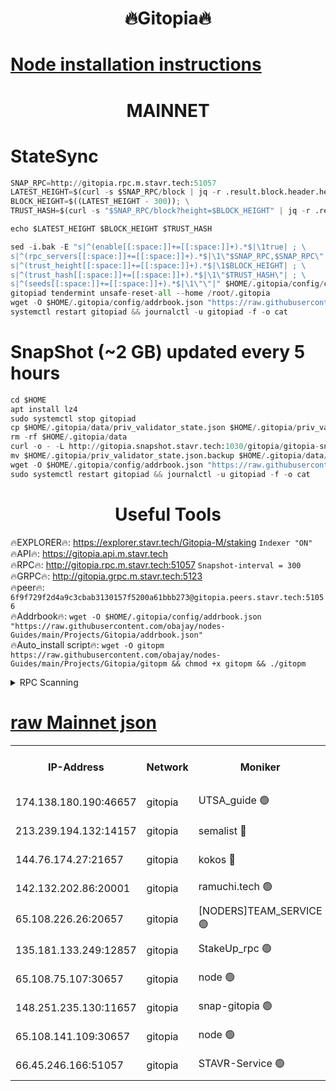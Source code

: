<h1 align="center"> 🔥Gitopia🔥</h1>

[Node installation instructions](https://github.com/obajay/nodes-Guides/tree/main/Projects/Gitopia)
=

<h1 align="center"> MAINNET</h1>

# StateSync
```python
SNAP_RPC=http://gitopia.rpc.m.stavr.tech:51057
LATEST_HEIGHT=$(curl -s $SNAP_RPC/block | jq -r .result.block.header.height); \
BLOCK_HEIGHT=$((LATEST_HEIGHT - 300)); \
TRUST_HASH=$(curl -s "$SNAP_RPC/block?height=$BLOCK_HEIGHT" | jq -r .result.block_id.hash)

echo $LATEST_HEIGHT $BLOCK_HEIGHT $TRUST_HASH

sed -i.bak -E "s|^(enable[[:space:]]+=[[:space:]]+).*$|\1true| ; \
s|^(rpc_servers[[:space:]]+=[[:space:]]+).*$|\1\"$SNAP_RPC,$SNAP_RPC\"| ; \
s|^(trust_height[[:space:]]+=[[:space:]]+).*$|\1$BLOCK_HEIGHT| ; \
s|^(trust_hash[[:space:]]+=[[:space:]]+).*$|\1\"$TRUST_HASH\"| ; \
s|^(seeds[[:space:]]+=[[:space:]]+).*$|\1\"\"|" $HOME/.gitopia/config/config.toml
gitopiad tendermint unsafe-reset-all --home /root/.gitopia
wget -O $HOME/.gitopia/config/addrbook.json "https://raw.githubusercontent.com/obajay/nodes-Guides/main/Projects/Gitopia/addrbook.json"
systemctl restart gitopiad && journalctl -u gitopiad -f -o cat
```
# SnapShot (~2 GB) updated every 5 hours
```python
cd $HOME
apt install lz4
sudo systemctl stop gitopiad
cp $HOME/.gitopia/data/priv_validator_state.json $HOME/.gitopia/priv_validator_state.json.backup
rm -rf $HOME/.gitopia/data
curl -o - -L http://gitopia.snapshot.stavr.tech:1030/gitopia/gitopia-snap.tar.lz4 | lz4 -c -d - | tar -x -C $HOME/.gitopia --strip-components 2
mv $HOME/.gitopia/priv_validator_state.json.backup $HOME/.gitopia/data/priv_validator_state.json
wget -O $HOME/.gitopia/config/addrbook.json "https://raw.githubusercontent.com/obajay/nodes-Guides/main/Projects/Gitopia/addrbook.json"
sudo systemctl restart gitopiad && journalctl -u gitopiad -f -o cat
```
 <h1 align="center"> Useful Tools</h1>

🔥EXPLORER🔥:      https://explorer.stavr.tech/Gitopia-M/staking  `Indexer "ON"` \
🔥API🔥: 			 		 https://gitopia.api.m.stavr.tech \
🔥RPC🔥:           http://gitopia.rpc.m.stavr.tech:51057              `Snapshot-interval = 300` \
🔥GRPC🔥:          http://gitopia.grpc.m.stavr.tech:5123 \
🔥peer🔥:					 `6f9f729f2d4a9c3cbab3130157f5200a61bbb273@gitopia.peers.stavr.tech:51056` \
🔥Addrbook🔥:    ```wget -O $HOME/.gitopia/config/addrbook.json "https://raw.githubusercontent.com/obajay/nodes-Guides/main/Projects/Gitopia/addrbook.json"``` \
🔥Auto_install script🔥: ```wget -O gitopm https://raw.githubusercontent.com/obajay/nodes-Guides/main/Projects/Gitopia/gitopm && chmod +x gitopm && ./gitopm```


<details>
<summary>RPC Scanning</summary>

<h2 align="center"> We scan nodes in real time every 4 hours. And we provide the final result of RPC endpoints.
We cannot influence the operation of these nodes in any way. </h2>


```python
If Voting Power is higher than 0 --> then the Node is a validator of the network and may be subject to attack and be a potential threat to the chain.
```
```python
We marked such validators with a red symbol
```

</details>

[raw Mainnet json](https://rpc-check.gitopm.stavr.tech/gitopm/rpc-gitopm-result.json)
=

<table><tr><th>IP-Address</th><th>Network</th><th>Moniker</th><th>Latest Block Height</th><th>Earliest Block Height</th><th>Catching Up</th><th>Tx Index</th><th>Voting Power</th><th>Scan Time</th></tr><tr><td>174.138.180.190:46657</td><td>gitopia</td><td>UTSA_guide 🟢</td><td>10316216</td><td>6071990</td><td>False</td><td>on</td><td>0</td><td>2023-12-08T07:01:47.715155847UTC</td></tr><tr><td>213.239.194.132:14157</td><td>gitopia</td><td>semalist 🔴</td><td>10316237</td><td>6071990</td><td>False</td><td>off</td><td>429287</td><td>2023-12-08T07:02:07.054884882UTC</td></tr><tr><td>144.76.174.27:21657</td><td>gitopia</td><td>kokos 🔴</td><td>10316242</td><td>6071990</td><td>False</td><td>off</td><td>936373</td><td>2023-12-08T07:02:16.923669931UTC</td></tr><tr><td>142.132.202.86:20001</td><td>gitopia</td><td>ramuchi.tech 🟢</td><td>10316242</td><td>6548337</td><td>False</td><td>on</td><td>0</td><td>2023-12-08T07:02:16.175474991UTC</td></tr><tr><td>65.108.226.26:20657</td><td>gitopia</td><td>[NODERS]TEAM_SERVICE 🟢</td><td>10316253</td><td>6846001</td><td>False</td><td>on</td><td>0</td><td>2023-12-08T07:02:34.103885297UTC</td></tr><tr><td>135.181.133.249:12857</td><td>gitopia</td><td>StakeUp_rpc 🟢</td><td>10316242</td><td>8010001</td><td>False</td><td>on</td><td>0</td><td>2023-12-08T07:02:16.584683866UTC</td></tr><tr><td>65.108.75.107:30657</td><td>gitopia</td><td>node 🟢</td><td>10316249</td><td>8802845</td><td>False</td><td>on</td><td>0</td><td>2023-12-08T07:02:27.582541242UTC</td></tr><tr><td>148.251.235.130:11657</td><td>gitopia</td><td>snap-gitopia 🟢</td><td>10316242</td><td>9516001</td><td>False</td><td>on</td><td>0</td><td>2023-12-08T07:02:15.839438104UTC</td></tr><tr><td>65.108.141.109:30657</td><td>gitopia</td><td>node 🟢</td><td>10316241</td><td>10145845</td><td>False</td><td>on</td><td>0</td><td>2023-12-08T07:02:15.571423383UTC</td></tr><tr><td>66.45.246.166:51057</td><td>gitopia</td><td>STAVR-Service 🟢</td><td>10316200</td><td>10314001</td><td>False</td><td>on</td><td>0</td><td>2023-12-08T07:01:56.546143683UTC</td></tr></table>
